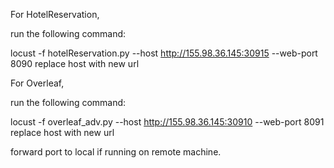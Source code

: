 For HotelReservation,

run the following command:

locust -f hotelReservation.py --host http://155.98.36.145:30915 --web-port 8090
replace host with new url

For Overleaf,

run the following command:

locust -f overleaf_adv.py --host http://155.98.36.145:30910 --web-port 8091
replace host with new url

forward port to local if running on remote machine.


